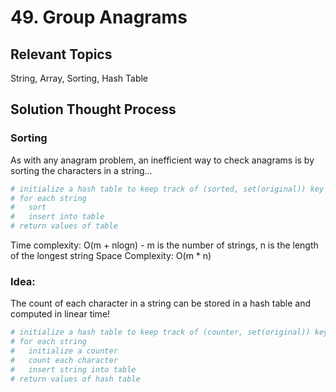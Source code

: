 # 49. Group Anagrams
## Relevant Topics
String, Array, Sorting, Hash Table

## Solution Thought Process
### Sorting
As with any anagram problem, an inefficient way to check anagrams is by sorting the characters in a string...
```python
# initialize a hash table to keep track of (sorted, set(original)) key value pairs
# for each string
#   sort
#   insert into table
# return values of table
```
Time complexity: O(m + nlogn) - m is the number of strings, n is the length of the longest string
Space Complexity: O(m * n)

### Idea: 
The count of each character in a string can be stored in a hash table and computed in linear time!
```python
# initialize a hash table to keep track of (counter, set(original)) key value pairs
# for each string
#   initialize a counter
#   count each character
#   insert string into table
# return values of hash table
```